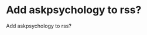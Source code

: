# Add askpsychology to rss?
Add askpsychology to rss?

<!-- #Life -->

<!-- {BearID:B3E4DD3B-B525-4017-A373-90E2A328A952-15756-000013032DBC30AE} -->
